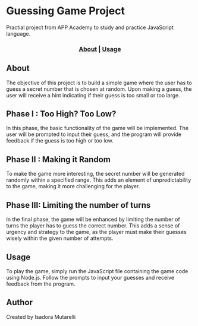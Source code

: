 # Guessing Game Project
Practial project from APP Academy to study and practice JavaScript language.

### <p align="center">[About](#About) | [Usage](#Usage)

## About
The objective of this  project is to build a simple game where the user has to guess a secret number that is chosen at random. Upon making a guess, the user will receive a hint indicating if their guess is too small or too large.

## Phase I : Too High? Too Low?
In this phase, the basic functionality of the game will be implemented. The user will be prompted to input their guess, and the program will provide feedback if the guess is too high or too low.

## Phase II : Making it Random
To make the game more interesting, the secret number will be generated randomly within a specified range. This adds an element of unpredictability to the game, making it more challenging for the player.

## Phase III: Limiting the number of turns
In the final phase, the game will be enhanced by limiting the number of turns the player has to guess the correct number. This adds a sense of urgency and strategy to the game, as the player must make their guesses wisely within the given number of attempts.

## Usage
To play the game, simply run the JavaScript file containing the game code using Node.js. Follow the prompts to input your guesses and receive feedback from the program.

## Author
Created by Isadora Mutarelli
